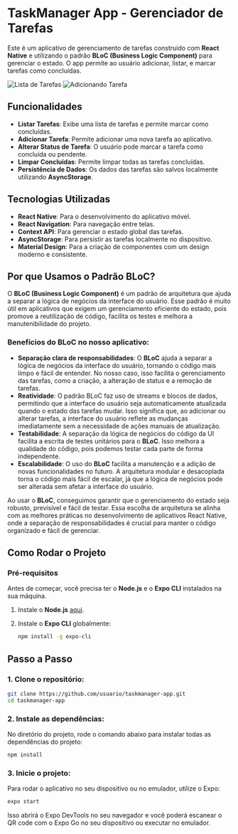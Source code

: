 # TaskManager App - Gerenciador de Tarefas

Este é um aplicativo de gerenciamento de tarefas construído com **React Native** e utilizando o padrão **BLoC (Business Logic Component)** para gerenciar o estado. O app permite ao usuário adicionar, listar, e marcar tarefas como concluídas.

![Lista de Tarefas](assets/Tela-lista-tarefa.jpeg)
![Adicionando Tarefa ](assets/Tela-lista-tarefa.jpeg)


## Funcionalidades

- **Listar Tarefas**: Exibe uma lista de tarefas e permite marcar como concluídas.
- **Adicionar Tarefa**: Permite adicionar uma nova tarefa ao aplicativo.
- **Alterar Status de Tarefa**: O usuário pode marcar a tarefa como concluída ou pendente.
- **Limpar Concluídas**: Permite limpar todas as tarefas concluídas.
- **Persistência de Dados**: Os dados das tarefas são salvos localmente utilizando **AsyncStorage**.

## Tecnologias Utilizadas

- **React Native**: Para o desenvolvimento do aplicativo móvel.
- **React Navigation**: Para navegação entre telas.
- **Context API**: Para gerenciar o estado global das tarefas.
- **AsyncStorage**: Para persistir as tarefas localmente no dispositivo.
- **Material Design**: Para a criação de componentes com um design moderno e consistente.

## Por que Usamos o Padrão BLoC?

O **BLoC (Business Logic Component)** é um padrão de arquitetura que ajuda a separar a lógica de negócios da interface do usuário. Esse padrão é muito útil em aplicativos que exigem um gerenciamento eficiente do estado, pois promove a reutilização de código, facilita os testes e melhora a manutenibilidade do projeto.

### Benefícios do BLoC no nosso aplicativo:
- **Separação clara de responsabilidades**: O **BLoC** ajuda a separar a lógica de negócios da interface do usuário, tornando o código mais limpo e fácil de entender. No nosso caso, isso facilita o gerenciamento das tarefas, como a criação, a alteração de status e a remoção de tarefas.
- **Reatividade**: O padrão BLoC faz uso de streams e blocos de dados, permitindo que a interface do usuário seja automaticamente atualizada quando o estado das tarefas mudar. Isso significa que, ao adicionar ou alterar tarefas, a interface do usuário reflete as mudanças imediatamente sem a necessidade de ações manuais de atualização.
- **Testabilidade**: A separação da lógica de negócios do código da UI facilita a escrita de testes unitários para o **BLoC**. Isso melhora a qualidade do código, pois podemos testar cada parte de forma independente.
- **Escalabilidade**: O uso do **BLoC** facilita a manutenção e a adição de novas funcionalidades no futuro. A arquitetura modular e desacoplada torna o código mais fácil de escalar, já que a lógica de negócios pode ser alterada sem afetar a interface do usuário.

Ao usar o **BLoC**, conseguimos garantir que o gerenciamento do estado seja robusto, previsível e fácil de testar. Essa escolha de arquitetura se alinha com as melhores práticas no desenvolvimento de aplicativos React Native, onde a separação de responsabilidades é crucial para manter o código organizado e fácil de gerenciar.

## Como Rodar o Projeto

### Pré-requisitos

Antes de começar, você precisa ter o **Node.js** e o **Expo CLI** instalados na sua máquina.

1. Instale o **Node.js** [aqui](https://nodejs.org/).
2. Instale o **Expo CLI** globalmente:
   
   ```bash
   npm install -g expo-cli

## Passo a Passo

### 1. Clone o repositório:

```bash
git clone https://github.com/usuario/taskmanager-app.git
cd taskmanager-app
```

### 2. Instale as dependências:
No diretório do projeto, rode o comando abaixo para instalar todas as dependências do projeto:

```bash
npm install
```

### 3. Inicie o projeto:
Para rodar o aplicativo no seu dispositivo ou no emulador, utilize o Expo:

```bash
expo start
```

Isso abrirá o Expo DevTools no seu navegador e você poderá escanear o QR code com o Expo Go no seu dispositivo ou executar no emulador.



